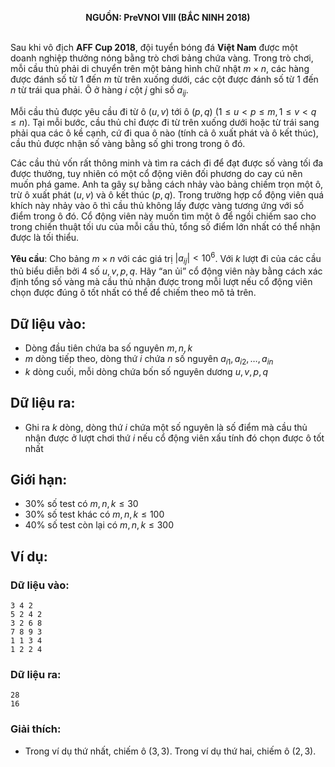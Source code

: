 **<center>NGUỒN: PreVNOI Ⅷ (BẮC NINH 2018)</center>**
<br>

Sau khi vô địch **AFF Cup 2018**, đội tuyển bóng đá **Việt Nam** được một doanh nghiệp thưởng nóng bằng trò chơi bảng chứa vàng. Trong trò chơi, mỗi cầu thủ phải di chuyển trên một bảng hình chữ nhật $m×n$, các hàng được đánh số từ $1$ đến $m$ từ trên xuống dưới, các cột được đánh số từ $1$ đến $n$ từ trái qua phải. Ô ở hàng $i$ cột $j$ ghi số $a_{ij}$.

Mỗi cầu thủ được yêu cầu đi từ ô $(u,v)$ tới ô $(p,q)\  (1≤u< p≤m,1≤v< q≤n)$. Tại mỗi bước, cầu thủ chỉ được đi từ trên xuống dưới hoặc từ trái sang phải qua các ô kề cạnh, cứ đi qua ô nào (tính cả ô xuất phát và ô kết thúc), cầu thủ được nhận số vàng bằng số ghi trong trong ô đó.

Các cầu thủ vốn rất thông minh và tìm ra cách đi để đạt được số vàng tối đa được thưởng, tuy nhiên có một cổ động viên đối phương do cay cú nên muốn phá game. Anh ta gây sự bằng cách nhảy vào bảng chiếm trọn một ô, trừ ô xuất phát $(u,v)$ và ô kết thúc $(p,q)$. Trong trường hợp cổ động viên quá khích này nhảy vào ô thì cầu thủ không lấy được vàng tương ứng với số điểm trong ô đó. Cổ động viên này muốn tìm một ô để ngồi chiếm sao cho trong chiến thuật tối ưu của mỗi cầu thủ, tổng số điểm lớn nhất có thể nhận được là tối thiểu.

**Yêu cầu**: Cho bảng $m×n$ với các giá trị $|a_{ij}|< 10^6$. Với $k$ lượt đi của các cầu thủ biểu diễn bởi $4$ số $u,v,p,q$. Hãy “an ủi” cổ động viên này bằng cách xác định tổng số vàng mà cầu thủ nhận được trong mỗi lượt nếu cổ động viên chọn được đúng ô tốt nhất có thể để chiếm theo mô tả trên.

## Dữ liệu vào:
- Dòng đầu tiên chứa ba số nguyên $m,n,k$
- $m$ dòng tiếp theo, dòng thứ $i$ chứa $n$ số nguyên $a_{i1},a_{i2},…,a_{in}$
- $k$ dòng cuối, mỗi dòng chứa bốn số nguyên dương $u,v,p,q$

## Dữ liệu ra:
- Ghi ra $k$ dòng, dòng thứ $i$ chứa một số nguyên là số điểm mà cầu thủ nhận được ở lượt chơi thứ $i$ nếu cổ động viên xấu tính đó chọn được ô tốt nhất

## Giới hạn:
- $30\%$ số test có $m,n,k≤30$
- $30\%$ số test khác có $m,n,k≤100$
- $40\%$ số test còn lại có $m,n,k≤300$

## Ví dụ:
### Dữ liệu vào:
```
3 4 2
5 2 4 2 
3 2 6 8
7 8 9 3
1 1 3 4
1 2 2 4
```

### Dữ liệu ra:
```
28
16
```

### Giải thích:
- Trong ví dụ thứ nhất, chiếm ô $(3,3)$. Trong ví dụ thứ hai, chiếm ô $(2,3)$.